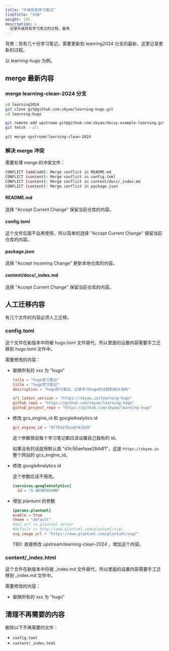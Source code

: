 ```yaml
---
title: "升级现有学习笔记"
linkTitle: "升级"
weight: 195
description: >
  记录升级现有学习笔记的过程，备用
---
```


背景：现有几十份学习笔记，需要更新到 leanring2024 分支的最新，这里记录更新的过程。

以 learning-hugo 为例。

## merge 最新内容

### merge learning-clean-2024 分支

```bash
cd learning2024
git clone git@github.com:skyao/learning-hugo.git
cd learning-hugo

git remote add upstream git@github.com:skyao/docsy-example-learning.git
git fetch --all

git merge upstream/learning-clean-2024 
```

### 解决 merge 冲突

需要处理 merge 的冲突文件：

```bash
CONFLICT (add/add): Merge conflict in README.md
CONFLICT (content): Merge conflict in config.toml
CONFLICT (content): Merge conflict in content/docs/_index.md
CONFLICT (content): Merge conflict in package.json
```

#### README.md

选择 "Accept Current Change" 保留当前仓库的内容。

#### config.toml

这个文件后面不会再使用，所以简单的选择 "Accept Current Change" 保留当前仓库的内容。

#### package.json

选择 "Accept Incoming Change" 更新本地仓库的内容。

#### content/docs/_index.md

选择 "Accept Current Change" 保留当前仓库的内容。

## 人工迁移内容

有几个文件的内容必须人工迁移。

### config.toml

这个文件在新版本中将被 hugo.toml 文件替代，所以里面的设置内容需要手工迁移到 hugo.toml 文件中。

需要修改的内容：

- 替换所有的 xxx 为 "hugo"

  ```toml
  title = "hugo学习笔记"
  title = "hugo学习笔记"
  description = "hugo学习笔记，记录学习hugo的过程和相关资料"
  
  url_latest_version = "https://skyao.io/learning-hugo"
  github_repo = "https://github.com/skyao/learning-hugo"
  github_project_repo = "https://github.com/skyao/learning-hugo"
  ```

- 修改 gcs_engine_id 和 googleAnalytics id

  ```toml
  gcs_engine_id = "8f763efbce07435e9"
  ```

  这个参数按说每个学习笔记都应该设置自己独有的 id。

  如果没有的话就用默认值  "d3c56aefaae284df1"，这是 `https://skyao.io` 整个网站的 gcs_engine_id。

- 修改 googleAnalytics id

  这个参数应该不用改。

  ```toml
  [services.googleAnalytics]
    id = "G-4BVWTNS4MB"
  ```

- 增加 plantuml 的参数

  ```toml
  [params.plantuml]
  enable = true
  theme = "default"
  #Set url to plantuml server 
  #default is http://www.plantuml.com/plantuml/svg/
  svg_image_url = "https://www.plantuml.com/plantuml/svg/"
  ```

  TBD: 直接修改 upstream/learning-clean-2024 ，增加这个内容。

### content/_index.html

这个文件在新版本中将被 _index.md 文件替代，所以里面的设置内容需要手工迁移到 _index.md 文件中。

需要修改的内容：

- 替换所有的 xxx 为 "hugo"

## 清理不再需要的内容

删除以下不再需要的文件：

- `config.toml`
- `content/_index.html`